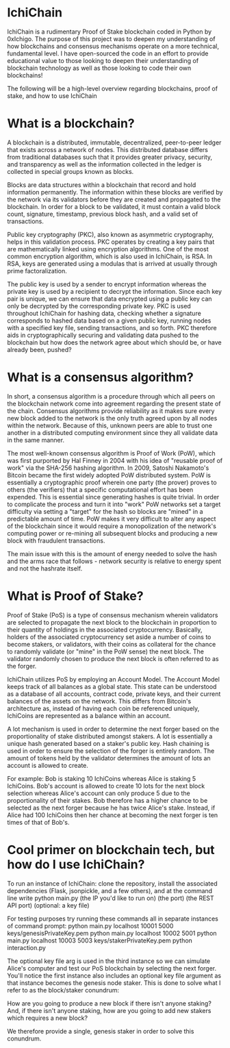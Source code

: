 # IchiChain
IchiChain is a rudimentary Proof of Stake blockchain coded in Python by 0xIchigo. The purpose of this project was to deepen my understanding of how blockchains and consensus mechanisms operate on a more technical, fundamental level. I have open-sourced the code in an effort to provide educational value to those looking to deepen their understanding of blockchain technology as well as those looking to code their own blockchains!

The following will be a high-level overview regarding blockchains, proof of stake, and how to use IchiChain

# What is a blockchain?
A blockchain is a distributed, immutable, decentralized, peer-to-peer ledger that exists across a network of nodes. This distributed database differs from traditional databases such that it provides greater privacy, security, and transparency as well as the information collected in the ledger is collected in special groups known as blocks. 

Blocks are data structures within a blockchain that record and hold information permanently. The information within these blocks are verified by the network via its validators before they are created and propagated to the blockchain. In order for a block to be validated, it must contain a valid block count, signature, timestamp, previous block hash, and a valid set of transactions.

Public key cryptography (PKC), also known as asymmetric cryptography, helps in this validation process. PKC operates by creating a key pairs  that are mathematically linked using encryption algorithms. One of the most common encryption algorithm, which is also used in IchiChain, is RSA. In RSA, keys are generated using a modulas that is arrived at usually through prime factoralization. 

The public key is used by a sender to encrypt information whereas the private key is used by a recipient to decrypt the information. Since each key pair is unique, we can ensure that data encrypted using a public key can only be decrypted by the corresponding private key. PKC is used throughout IchiChain for hashing data, checking whether a signature corresponds to hashed data based on a given public key, running nodes with a specified key file, sending transactions, and so forth. PKC therefore aids in cryptographically securing and validating data pushed to the blockchain but how does the network agree about which should be, or have already been, pushed?

# What is a consensus algorithm?
In short, a consensus algorithm is a procedure through which all peers on the blockchain network come into agreement regarding the present state of the chain. Consensus algorithms provide reliability as it makes sure every new block added to the network is the only truth agreed upon by all nodes within the network. Because of this, unknown peers are able to trust one another in a distributed computing environment since they all validate data in the same manner.

The most well-known consensus algorithm is Proof of Work (PoW), which was first purported by Hal Finney in 2004 with his idea of "reusable proof of work" via the SHA-256 hashing algorithm. In 2009, Satoshi Nakamoto's Bitcoin became the first widely adopted PoW distributed system. PoW is essentially a cryptographic proof wherein one party (the prover) proves to others (the verifiers) that a specific computational effort has been expended. This is essential since generating hashes is quite trivial. In order to complicate the process and turn it into "work" PoW networks set a target difficulty via setting a "target" for the hash so blocks are "mined" in a predictable amount of time. PoW makes it very difficult to alter any aspect of the blockchain since it would require a monopolization of the network's computing power or re-mining all subsequent blocks and producing a new block with fraudulent transactions. 

The main issue with this is the amount of energy needed to solve the hash and the arms race that follows - network security is relative to energy spent and not the hashrate itself.

# What is Proof of Stake?
Proof of Stake (PoS) is a type of consensus mechanism wherein validators are selected to propagate the next block to the blockchain in proportion to their quantity of holdings in the associated cryptocurrency. Basically, holders of the associated cryptocurrency set aside a number of coins to become stakers, or validators, with their coins as collateral for the chance to randomly validate (or "mine" in the PoW sense) the next block. The validator randomly chosen to produce the next block is often referred to as the forger. 

IchiChain utilizes PoS by employing an Account Model. The Account Model keeps track of all balances as a global state. This state can be understood as a database of all accounts, contract code, private keys, and their current balances of the assets on the network. This differs from Bitcoin's architecture as, instead of having each coin be referenced uniquely, IchiCoins are represented as a balance within an account. 

A lot mechanism is used in order to determine the next forger based on the proportionality of stake distributed amongst stakers. A lot is essentially a unique hash generated based on a staker's public key. Hash chaining is used in order to ensure the selection of the forger is entirely random. The amount of tokens held by the validator determines the amount of lots an account is allowed to create. 

For example: Bob is staking 10 IchiCoins whereas Alice is staking 5 IchiCoins. Bob's account is allowed to create 10 lots for the next block selection whereas Alice's account can only produce 5 due to the proportionality of their stakes. Bob therefore has a higher chance to be selected as the next forger because he has twice Alice's stake. Instead, if Alice had 100 IchiCoins then her chance at becoming the next forger is ten times of that of Bob's.

# Cool primer on blockchain tech, but how do I use IchiChain?
To run an instance of IchiChain: clone the repository, install the associated dependencies (Flask, jsonpickle, and a few others), and at the command line write python main.py (the IP you'd like to run on) (the port) (the REST API port) (optional: a key file)

For testing purposes try running these commands all in separate instances of command prompt:
python main.py localhost 10001 5000 keys/genesisPrivateKey.pem
python main.py localhost 10002 5001
python main.py localhost 10003 5003 keys/stakerPrivateKey.pem
python interaction.py

The optional key file arg is used in the third instance so we can simulate Alice's computer and test our PoS blockchain by selecting the next forger. You'll notice the first instance also includes an optional key file argument as that instance becomes the genesis node staker. This is done to solve what I refer to as the block/staker conundrum: 

How are you going to produce a new block if there isn't anyone staking? And, if there isn't anyone staking, how are you going to add new stakers which requires a new block?

We therefore provide a single, genesis staker in order to solve this conundrum.
